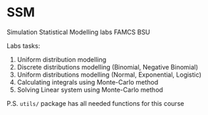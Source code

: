 # SSM
Simulation Statistical Modelling labs FAMCS BSU

Labs tasks:
1. Uniform distribution modelling
2. Discrete distributions modelling (Binomial, Negative Binomial)
3. Uniform distributions modelling (Normal, Exponential, Logistic)
4. Calculating integrals using Monte-Carlo method
5. Solving Linear system using Monte-Carlo method

P.S. `utils/` package has all needed functions for this course
